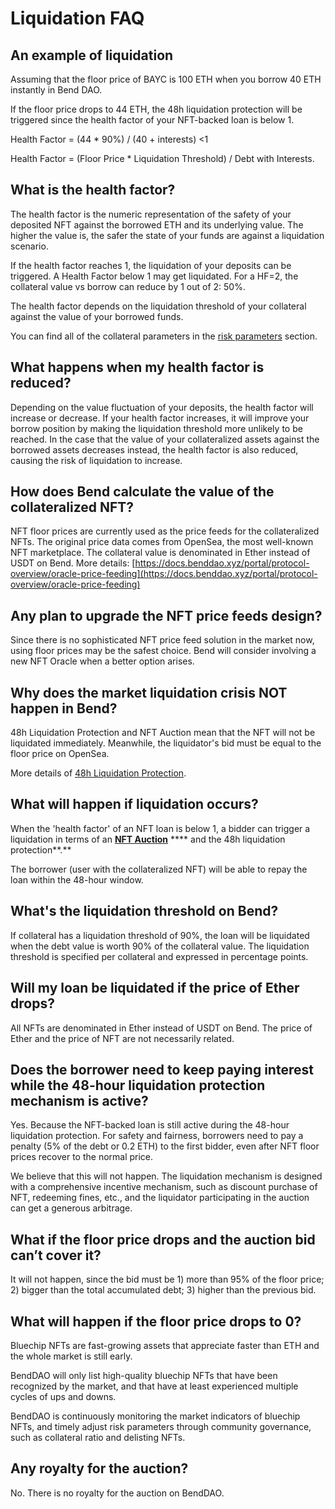 # Liquidation FAQ

## An example of liquidation

Assuming that the floor price of BAYC is 100 ETH when you borrow 40 ETH instantly in Bend DAO.

If the floor price drops to 44 ETH, the 48h liquidation protection will be triggered since the health factor of your NFT-backed loan is below 1.

Health Factor = (44 \* 90%) / (40 + interests) <1&#x20;

Health Factor = (Floor Price \* Liquidation Threshold) / Debt with Interests.

## What is the health factor?

The health factor is the numeric representation of the safety of your deposited NFT against the borrowed ETH and its underlying value. The higher the value is, the safer the state of your funds are against a liquidation scenario.

If the health factor reaches 1, the liquidation of your deposits can be triggered. A Health Factor below 1 may get liquidated. For a HF=2, the collateral value vs borrow can reduce by 1 out of 2: 50%.

The health factor depends on the liquidation threshold of your collateral against the value of your borrowed funds.

You can find all of the collateral parameters in the [risk parameters](../risk/nft-risk-parameters.md) section.

## What happens when my health factor is reduced?

Depending on the value fluctuation of your deposits, the health factor will increase or decrease. If your health factor increases, it will improve your borrow position by making the liquidation threshold more unlikely to be reached. In the case that the value of your collateralized assets against the borrowed assets decreases instead, the health factor is also reduced, causing the risk of liquidation to increase.

## **How does Bend calculate the value of the collateralized NFT?**

NFT floor prices are currently used as the price feeds for the collateralized NFTs. The original price data comes from OpenSea, the most well-known NFT marketplace. The collateral value is denominated in Ether instead of USDT on Bend. More details: [https://docs.benddao.xyz/portal/protocol-overview/oracle-price-feeding](https://docs.benddao.xyz/portal/protocol-overview/oracle-price-feeding)

## **Any plan to upgrade the NFT price feeds design?**

Since there is no sophisticated NFT price feed solution in the market now, using floor prices may be the safest choice. Bend will consider involving a new NFT Oracle when a better option arises.

## **Why does the market liquidation crisis NOT happen in Bend?**

48h Liquidation Protection and NFT Auction mean that the NFT will not be liquidated immediately. Meanwhile, the liquidator's bid must be equal to the floor price on OpenSea.

More details of [48h Liquidation Protection](../highlights/48h-liquidation-protection.md).

## **What will happen if liquidation occurs?**

When the 'health factor' of an NFT loan is below 1, a bidder can trigger a liquidation in terms of an [**NFT Auction**](../protocol-overview/auction.md) **** and the 48h liquidation protection**.**&#x20;

The borrower (user with the collateralized NFT) will be able to repay the loan within the 48-hour window.

## **What's the liquidation threshold on Bend?**

If collateral has a liquidation threshold of 90%, the loan will be liquidated when the debt value is worth 90% of the collateral value. The liquidation threshold is specified per collateral and expressed in percentage points.

## **Will my loan be liquidated if the price of Ether drops?**

All NFTs are denominated in Ether instead of USDT on Bend. The price of Ether and the price of NFT are not necessarily related.

## **Does the borrower need to keep paying interest while the 48-hour liquidation protection mechanism is active?**

Yes. Because the NFT-backed loan is still active during the 48-hour liquidation protection. For safety and fairness, borrowers need to pay a penalty (5% of the debt or 0.2 ETH) to the first bidder, even after NFT floor prices recover to the normal price.

We believe that this will not happen. The liquidation mechanism is designed with a comprehensive incentive mechanism, such as discount purchase of NFT, redeeming fines, etc., and the liquidator participating in the auction can get a generous arbitrage.

## What if the floor price drops and the auction bid can’t cover it?

It will not happen, since the bid must be 1) more than 95% of the floor price; 2) bigger than the total accumulated debt; 3) higher than the previous bid.



## What will happen if the floor price drops to 0?

Bluechip NFTs are fast-growing assets that appreciate faster than ETH and the whole market is still early.

BendDAO will only list high-quality bluechip NFTs that have been recognized by the market, and that have at least experienced multiple cycles of ups and downs.

BendDAO is continuously monitoring the market indicators of bluechip NFTs, and timely adjust risk parameters through community governance, such as collateral ratio and delisting NFTs.

## Any royalty for the auction?

No. There is no royalty for the auction on BendDAO.
